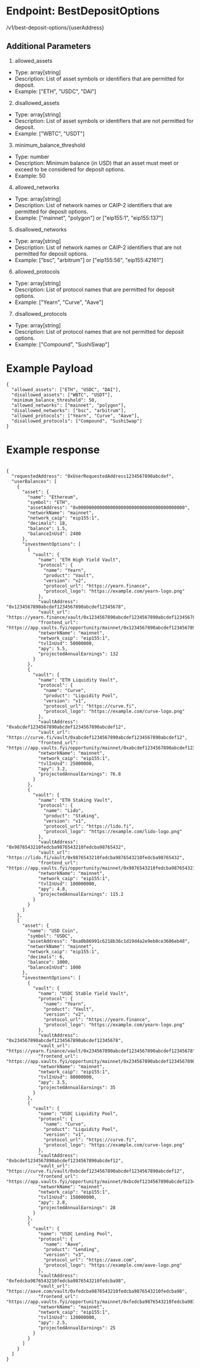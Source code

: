 # Endpoint: BestDepositOptions

/v1/best-deposit-options/{userAddress}

## Additional Parameters
1. allowed_assets
* Type: array[string]
* Description: List of asset symbols or identifiers that are permitted for deposit.
* Example: ["ETH", "USDC", "DAI"]
2. disallowed_assets
* Type: array[string]
* Description: List of asset symbols or identifiers that are not permitted for deposit.
* Example: ["WBTC", "USDT"]
3. minimum_balance_threshold
* Type: number
* Description: Minimum balance (in USD) that an asset must meet or exceed to be considered for deposit options.
* Example: 50
4. allowed_networks
* Type: array[string]
* Description: List of network names or CAIP-2 identifiers that are permitted for deposit options.
* Example: ["mainnet", "polygon"] or ["eip155:1", "eip155:137"]
5. disallowed_networks
* Type: array[string]
* Description: List of network names or CAIP-2 identifiers that are not permitted for deposit options.
* Example: ["bsc", "arbitrum"] or ["eip155:56", "eip155:42161"]
6. allowed_protocols
* Type: array[string]
* Description: List of protocol names that are permitted for deposit options.
* Example: ["Yearn", "Curve", "Aave"]
7. disallowed_protocols
* Type: array[string]
* Description: List of protocol names that are not permitted for deposit options.
* Example: ["Compound", "SushiSwap"]


# Example Payload
```
{
  "allowed_assets": ["ETH", "USDC", "DAI"],
  "disallowed_assets": ["WBTC", "USDT"],
  "minimum_balance_threshold": 50,
  "allowed_networks": ["mainnet", "polygon"],
  "disallowed_networks": ["bsc", "arbitrum"],
  "allowed_protocols": ["Yearn", "Curve", "Aave"],
  "disallowed_protocols": ["Compound", "SushiSwap"]
}
```
# Example response
```

{
  "requestedAddress": "0xUserRequestedAddress1234567890abcdef",
  "userBalances": [
    {
      "asset": {
        "name": "Ethereum",
        "symbol": "ETH",
        "assetAddress": "0x0000000000000000000000000000000000000000",
        "networkName": "mainnet",
        "network_caip": "eip155:1",
        "decimals": 18,
        "balance": 1.5,
        "balanceInUsd": 2400
      },
      "investmentOptions": [
        {
          "vault": {
            "name": "ETH High Yield Vault",
            "protocol": {
              "name": "Yearn",
              "product": "Vault",
              "version": "v2",
              "protocol_url": "https://yearn.finance",
              "protocol_logo": "https://example.com/yearn-logo.png"
            },
            "vaultAddress": "0x1234567890abcdef1234567890abcdef12345678",
            "vault_url": "https://yearn.finance/vault/0x1234567890abcdef1234567890abcdef12345678",
            "frontend_url": "https://app.vaults.fyi/opportunity/mainnet/0x1234567890abcdef1234567890abcdef12345678",
            "networkName": "mainnet",
            "network_caip": "eip155:1",
            "tvlInUsd": 50000000,
            "apy": 5.5,
            "projectedAnnualEarnings": 132
          }
        },
        {
          "vault": {
            "name": "ETH Liquidity Vault",
            "protocol": {
              "name": "Curve",
              "product": "Liquidity Pool",
              "version": "v1",
              "protocol_url": "https://curve.fi",
              "protocol_logo": "https://example.com/curve-logo.png"
            },
            "vaultAddress": "0xabcdef1234567890abcdef1234567890abcdef12",
            "vault_url": "https://curve.fi/vault/0xabcdef1234567890abcdef1234567890abcdef12",
            "frontend_url": "https://app.vaults.fyi/opportunity/mainnet/0xabcdef1234567890abcdef1234567890abcdef12",
            "networkName": "mainnet",
            "network_caip": "eip155:1",
            "tvlInUsd": 25000000,
            "apy": 3.2,
            "projectedAnnualEarnings": 76.8
          }
        },
        {
          "vault": {
            "name": "ETH Staking Vault",
            "protocol": {
              "name": "Lido",
              "product": "Staking",
              "version": "v1",
              "protocol_url": "https://lido.fi",
              "protocol_logo": "https://example.com/lido-logo.png"
            },
            "vaultAddress": "0x9876543210fedcba9876543210fedcba98765432",
            "vault_url": "https://lido.fi/vault/0x9876543210fedcba9876543210fedcba98765432",
            "frontend_url": "https://app.vaults.fyi/opportunity/mainnet/0x9876543210fedcba9876543210fedcba98765432",
            "networkName": "mainnet",
            "network_caip": "eip155:1",
            "tvlInUsd": 100000000,
            "apy": 4.8,
            "projectedAnnualEarnings": 115.2
          }
        }
      ]
    },
    {
      "asset": {
        "name": "USD Coin",
        "symbol": "USDC",
        "assetAddress": "0xa0b86991c6218b36c1d19d4a2e9eb0ce3606eb48",
        "networkName": "mainnet",
        "network_caip": "eip155:1",
        "decimals": 6,
        "balance": 1000,
        "balanceInUsd": 1000
      },
      "investmentOptions": [
        {
          "vault": {
            "name": "USDC Stable Yield Vault",
            "protocol": {
              "name": "Yearn",
              "product": "Vault",
              "version": "v2",
              "protocol_url": "https://yearn.finance",
              "protocol_logo": "https://example.com/yearn-logo.png"
            },
            "vaultAddress": "0x234567890abcdef1234567890abcdef12345678",
            "vault_url": "https://yearn.finance/vault/0x234567890abcdef1234567890abcdef12345678",
            "frontend_url": "https://app.vaults.fyi/opportunity/mainnet/0x234567890abcdef1234567890abcdef12345678",
            "networkName": "mainnet",
            "network_caip": "eip155:1",
            "tvlInUsd": 80000000,
            "apy": 3.5,
            "projectedAnnualEarnings": 35
          }
        },
        {
          "vault": {
            "name": "USDC Liquidity Pool",
            "protocol": {
              "name": "Curve",
              "product": "Liquidity Pool",
              "version": "v1",
              "protocol_url": "https://curve.fi",
              "protocol_logo": "https://example.com/curve-logo.png"
            },
            "vaultAddress": "0xbcdef1234567890abcdef1234567890abcdef12",
            "vault_url": "https://curve.fi/vault/0xbcdef1234567890abcdef1234567890abcdef12",
            "frontend_url": "https://app.vaults.fyi/opportunity/mainnet/0xbcdef1234567890abcdef1234567890abcdef12",
            "networkName": "mainnet",
            "network_caip": "eip155:1",
            "tvlInUsd": 150000000,
            "apy": 2.8,
            "projectedAnnualEarnings": 28
          }
        },
        {
          "vault": {
            "name": "USDC Lending Pool",
            "protocol": {
              "name": "Aave",
              "product": "Lending",
              "version": "v3",
              "protocol_url": "https://aave.com",
              "protocol_logo": "https://example.com/aave-logo.png"
            },
            "vaultAddress": "0xfedcba9876543210fedcba9876543210fedcba98",
            "vault_url": "https://aave.com/vault/0xfedcba9876543210fedcba9876543210fedcba98",
            "frontend_url": "https://app.vaults.fyi/opportunity/mainnet/0xfedcba9876543210fedcba9876543210fedcba98",
            "networkName": "mainnet",
            "network_caip": "eip155:1",
            "tvlInUsd": 120000000,
            "apy": 2.5,
            "projectedAnnualEarnings": 25
          }
        }
      ]
    }
  ]
}


```

